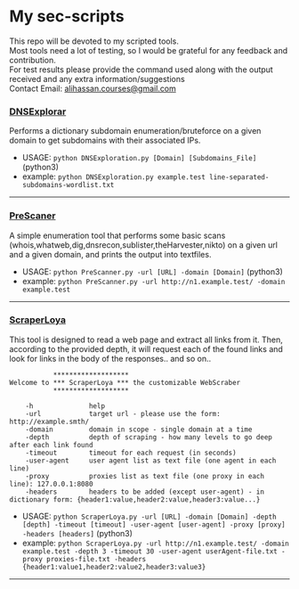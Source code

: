 # My sec-scripts

This repo will be devoted to my scripted tools.<br>Most tools need a lot of testing, so I would be grateful for any feedback and contribution.<br>For test results please provide the command used along with the output received and any extra information/suggestions<br>Contact Email: alihassan.courses@gmail.com

### <u>DNSExplorar</u>
Performs a dictionary subdomain enumeration/bruteforce on a given domain to get subdomains with their associated IPs.
* USAGE:     `python DNSExploration.py [Domain] [Subdomains_File]`      (python3)
* example:   `python DNSExploration.py example.test line-separated-subdomains-wordlist.txt`
-------------------------------------------
### <u>PreScaner</u>
A simple enumeration tool that performs some basic scans (whois,whatweb,dig,dnsrecon,sublister,theHarvester,nikto) on a given url and a given domain, and prints the output into textfiles.
* USAGE:     `python PreScanner.py -url [URL] -domain [Domain]`         (python3)
* example:   `python PreScanner.py -url http://n1.example.test/ -domain example.test`
--------------------------------------------
### <u>ScraperLoya</u>
This tool is designed to read a web page and extract all links from it. Then, according to the provided depth, it will request each of the found links and look for links in the body of the responses.. and so on..
<br>
```
           *******************
Welcome to *** ScraperLoya *** the customizable WebScraber
           *******************

    -h              help
    -url            target url - please use the form: http://example.smth/
    -domain         domain in scope - single domain at a time
    -depth          depth of scraping - how many levels to go deep after each link found
    -timeout        timeout for each request (in seconds)
    -user-agent     user agent list as text file (one agent in each line)
    -proxy          proxies list as text file (one proxy in each line): 127.0.0.1:8080
    -headers        headers to be added (except user-agent) - in dictionary form: {header1:value,header2:value,header3:value...}
```

* USAGE:     `python ScraperLoya.py -url [URL] -domain [Domain] -depth [depth] -timeout [timeout] -user-agent [user-agent] -proxy [proxy] -headers [headers]`      (python3)
* example:   `python ScraperLoya.py -url http://n1.example.test/ -domain example.test -depth 3 -timeout 30 -user-agent userAgent-file.txt -proxy proxies-file.txt -headers {header1:value1,header2:value2,header3:value3}`
------------------------------------------
